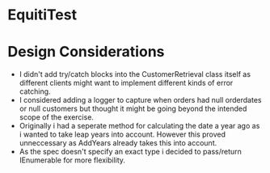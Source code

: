 # EquitiTest

# Design Considerations
- I didn't add try/catch blocks into the CustomerRetrieval class itself as different clients might want to implement different kinds of error catching. 
- I considered adding a logger to capture when orders had null orderdates or null customers but thought it might be going beyond the intended scope of the exercise.
- Originally i had a seperate method for calculating the date a year ago as i wanted to take leap years into account. However this proved unneccessary as AddYears 
  already takes this into account.
- As the spec doesn't specify an exact type i decided to pass/return IEnumerable for more flexibility. 
